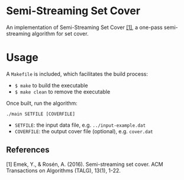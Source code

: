 # Semi-Streaming Set Cover
An implementation of Semi-Streaming Set Cover [[1]](#1), a one-pass semi-streaming algorithm for set cover.

# Usage
A `Makefile` is included, which facilitates the build process:
  - `$ make` to build the executable
  - `$ make clean` to remove the executable

Once built, run the algorithm:
```
./main SETFILE [COVERFILE]
```

  - `SETFILE`: the input data file, e.g. `../input-example.dat`
  - `COVERFILE`: the output cover file (optional), e.g. `cover.dat`

## References
<a id="1">[1]</a>
Emek, Y., & Rosén, A. (2016).
Semi-streaming set cover.
ACM Transactions on Algorithms (TALG), 13(1), 1-22.